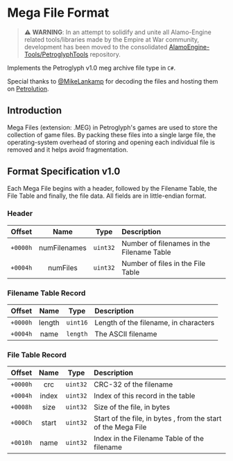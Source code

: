 # Mega File Format

> ⚠️ **WARNING**: In an attempt to solidify and unite all Alamo-Engine related tools/libraries made by the Empire at War community, development has been moved to the consolidated [AlamoEngine-Tools/PetroglyphTools](https://github.com/AlamoEngine-Tools/PetroglyphTools) repository.

Implements the Petroglyph v1.0 meg archive file type in `C#`.

Special thanks to [@MikeLankamp](https://github.com/MikeLankamp) for decoding the files and hosting them on [Petrolution](http://modtools.petrolution.net/docs/MegFileFormat).

## Introduction

Mega Files (extension: .MEG) in Petroglyph's games are used to store the collection of game files. By packing these files into a single large file, the operating-system overhead of storing and opening each individual file is removed and it helps avoid fragmentation.

## Format Specification v1.0

Each Mega File begins with a header, followed by the Filename Table, the File Table and finally, the file data. All fields are in little-endian format.

### Header

| Offset | Name | Type | Description |
|:------:|:----:|:----:|:------------|
| `+0000h` | numFilenames | `uint32` | Number of filenames in the Filename Table |
| `+0004h` | numFiles | `uint32` | Number of files in the File Table |

### Filename Table Record

| Offset | Name | Type | Description |
|:------:|:----:|:----:|:------------|
| `+0000h` | length       | `uint16` | Length of the filename, in characters |
| `+0004h` | name         | `length` | The ASCII filename |

### File Table Record
| Offset | Name | Type | Description |
|:------:|:----:|:----:|:------------|
| `+0000h` | crc   | `uint32` | CRC-32 of the filename |
| `+0004h` | index | `uint32` | Index of this record in the table |
| `+0008h` | size  | `uint32` | Size of the file, in bytes |
| `+000Ch` | start | `uint32` | Start of the file, in bytes , from the start of the Mega File |
| `+0010h` | name  | `uint32` | Index in the Filename Table of the filename |
